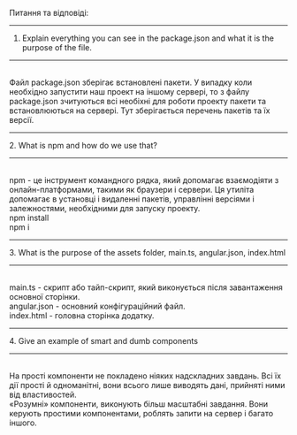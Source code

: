 Питання та відповіді:
__________________________________________________________________________
1. Explain everything you can see in the package.json and what it is the purpose of the file.
<hr><br> Файл package.json зберігає встановлені пакети. У випадку коли необхідно запустити наш проект на іншому сервері, то з файлу package.json зчитуються всі необіхні для роботи проекту пакети та встановлюються на сервері. Тут зберігається перечень пакетів та їх версії.
<hr>
2. What is npm and how do we use that?
<hr><br>npm - це інструмент командного рядка, який допомагає взаємодіяти з онлайн-платформами, такими як браузери і сервери. Ця утиліта допомагає в установці і видаленні пакетів, управлінні версіями і залежностями, необхідними для запуску проекту.
<br>npm install <module> 
<br>npm i <module>
<hr>
3. What is the purpose of the assets folder, main.ts, angular.json, index.html
<hr><br>
main.ts - скрипт або тайп-скрипт, який виконується після завантаження основної сторінки.
<br>
angular.json - основний конфігураційний файл.
<br>
index.html - головна сторінка додатку.
<br>
<hr>
4. Give an example of smart and dumb components
<hr>
<br> На прості компоненти не покладено ніяких надскладних завдань. Всі їх дії прості й одноманітні, вони всього лише виводять дані,
прийняті ними від властивостей.
<br> «Розумні» компоненти, виконують більш масштабні завдання. Вони керують простими компонентами, роблять запити на сервер і
багато іншого.